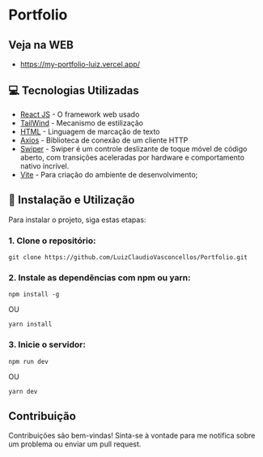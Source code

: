# Portfolio

## Veja na WEB

- https://my-portfolio-luiz.vercel.app/

## 💻 Tecnologias Utilizadas

- [React JS](https://pt-br.reactjs.org/) - O framework web usado
- [TailWind](https://tailwindcss.com/) - Mecanismo de estilização
- [HTML](https://www.w3.org/Style/CSS/Overview.en.html) - Linguagem de marcação de texto
- [Axios](https://axios-http.com/docs/intro) - Biblioteca de conexão de um cliente HTTP
- [Swiper](https://swiperjs.com/) - Swiper é um controle deslizante de toque móvel de código aberto, com transições aceleradas por hardware e comportamento nativo incrível.
- [Vite](https://vitejs.dev/) - Para criação do ambiente de desenvolvimento;

## 🚀 Instalação e Utilização

Para instalar o projeto, siga estas etapas:

### 1. Clone o repositório:

```
git clone https://github.com/LuizClaudioVasconcellos/Portfolio.git
```

### 2. Instale as dependências com npm ou yarn:

```
npm install -g
```
OU
```
yarn install
```

### 3. Inicie o servidor:

```
npm run dev
```
OU
```
yarn dev
```

## Contribuição

Contribuições são bem-vindas! Sinta-se à vontade para me notifica sobre um problema ou enviar um pull request.
